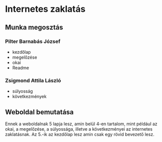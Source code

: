 # Internetes zaklatás

## Munka megosztás
 ### Pilter Barnabás József
 - kezdőlap
 - megelőzése
 - okai
 - Readme

 ### Zsigmond Attila László
 - súlyosság
 - következmények

## Weboldal bemutatása
Ennek a weboldalnak 5 lapja lesz, amin belül 4-en tartalom, mint például az okai, a megelőzése, a súlyossága, illetve a következményei az internetes zaklatásnak. Az 5.-ik az kezdőlap lesz amin csak egy rövid bevezető lesz.